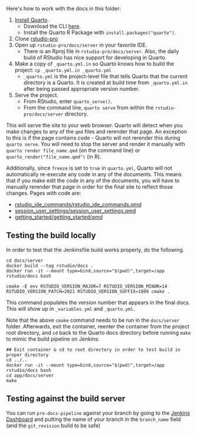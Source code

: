 Here's how to work with the docs in this folder:

1. [Install Quarto](https://quarto.org/docs/getting-started/installation.html). 
    * Download the CLI [here](https://github.com/quarto-dev/quarto-cli/releases/latest).
    * Install the Quarto R Package with `install.packages("quarto")`.
2. Clone [rstudio-pro](https://github.com/rstudio/rstudio-pro)
3. Open up `rstudio-pro/docs/server` in your favorite IDE. 
    * There is an Rproj file in `rstudio-pro/docs/server`. Also, the daily build of RStudio has nice support for developing in Quarto.
4. Make a copy of `_quarto.yml.in` so Quarto knows how to build the project: `cp _quarto.yml.in _quarto.yml`
    * `_quarto.yml` is the project-level file that tells Quarto that the current directory is a Quarto. It is created at build time from `_quarto.yml.in` after being passed appropriate version number. 
5. Serve the project. 
    * From RStudio, enter `quarto_serve()`. 
    * From the command line, `quarto serve` from within the `rstudio-pro/docs/server` directory.

This will serve the site to your web browser. Quarto will detect when you make changes to any of the `qmd` files and rerender that page. 
An exception to this is if the page contains code - Quarto will not rerender this during `quarto serve`. 
You will need to stop the server and render it manually with `quarto render file_name.qmd` (on the command line) or `quarto_render("file_name.qmd")` (in R). 

Additionally, since `freeze` is set to `true` in `quarto.yml`, Quarto will not automatically re-execute any code in any of the documents.
This means that if you make edit the code in any of the documents, you will have to manually rerender that page in order for the final site to reflect those changes.
Pages with code are:

* [rstudio_ide_commands/rstudio_ide_commands.qmd](https://github.com/rstudio/rstudio-pro/blob/main/docs/server/rstudio_ide_commands/rstudio_ide_commands.qmd)
* [session_user_settings/session_user_settings.qmd](https://github.com/rstudio/rstudio-pro/blob/feature/quarto-docs-revision/docs/server/session_user_settings/session_user_settings.qmd)
* [getting_started/getting_started/qmd](https://github.com/rstudio/rstudio-pro/blob/main/docs/server/getting_started/getting_started.qmd)

## Testing the build locally

In order to test that the Jenkinsfile build works properly, do the following.

```
cd docs/server
docker build --tag rstudio/docs .
docker run -it --mount type=bind,source="$(pwd)",target=/app rstudio/docs bash

cmake -E env RSTUDIO_VERSION_MAJOR=7 RSTUDIO_VERSION_MINOR=14 RSTUDIO_VERSION_PATCH=2021 RSTUDIO_VERSION_SUFFIX=1809 cmake .
```

This command populates the version number that appears in the final docs. 
This will show up in `_variables.yml` and `_quarto.yml`.

Note that the above `cmake` command needs to be run in the `docs/server` folder.
Afterwards, exit the container, reenter the container from the project root directory, and `cd` back to the Quarto docs directory before running `make` to mimic the build pipeline on Jenkins: 

```
## Exit container & cd to root directory in order to test build in proper directory
cd ../..
docker run -it --mount type=bind,source="$(pwd)",target=/app rstudio/docs bash
cd app/docs/server
make
```

## Testing against the build server

You can run `pro-docs-pipeline` against your branch by going to the [Jenkins Dashboard](https://build.rstudioservices.com/job/IDE/job/pro-docs-pipeline/build?delay=0sec) and putting the name of your branch in the `branch_name` field (and the `git_revision` build to be safe)